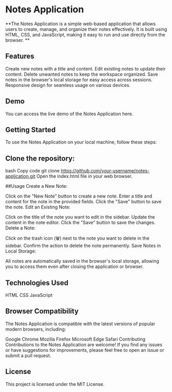 # Notes Application

**The Notes Application is a simple web-based application that allows users to create, manage, and organize their notes effectively. It is built using HTML, CSS, and JavaScript, making it easy to run and use directly from the browser.
**

## Features
Create new notes with a title and content.
Edit existing notes to update their content.
Delete unwanted notes to keep the workspace organized.
Save notes in the browser's local storage for easy access across sessions.
Responsive design for seamless usage on various devices.
## Demo
You can access the live demo of the Notes Application here.

## Getting Started
To use the Notes Application on your local machine, follow these steps:

## Clone the repository:

bash
Copy code
git clone https://github.com/your-username/notes-application.git
Open the index.html file in your web browser.

##Usage
Create a New Note:

Click on the "New Note" button to create a new note.
Enter a title and content for the note in the provided fields.
Click the "Save" button to save the note.
Edit an Existing Note:

Click on the title of the note you want to edit in the sidebar.
Update the content in the note editor.
Click the "Save" button to save the changes.
Delete a Note:

Click on the trash icon (🗑️) next to the note you want to delete in the sidebar.
Confirm the action to delete the note permanently.
Save Notes in Local Storage:

All notes are automatically saved in the browser's local storage, allowing you to access them even after closing the application or browser.
## Technologies Used
HTML
CSS
JavaScript
## Browser Compatibility
The Notes Application is compatible with the latest versions of popular modern browsers, including:

Google Chrome
Mozilla Firefox
Microsoft Edge
Safari
Contributing
Contributions to the Notes Application are welcome! If you find any issues or have suggestions for improvements, please feel free to open an issue or submit a pull request.

## License
This project is licensed under the MIT License.
